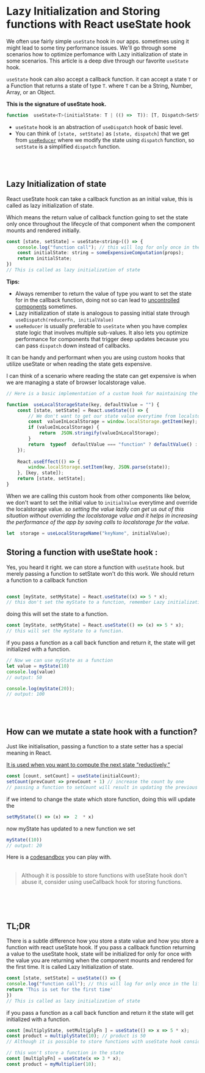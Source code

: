 # Lazy Initialization and Storing functions with React useState hook
We often use fairly simple `useState` hook in our apps. sometimes using it might lead to some tiny performance issues. We'll go through some scenarios how to optimize perfomance with Lazy initialization of state in some scenarios. This article is a deep dive through our favorite `useState` hook.

`useState` hook can also accept a callback function.  it can accept a state `T` or a Function that returns a state of type `T`. where `T` can be a String, Number, Array, or an Object. 

 **This is the signature of useState hook.**

```javascript
function  useState<T>(initialState: T | (() =>  T)): [T, Dispatch<SetStateAction<T>>];
```

 - `useState` hook is an abstraction of `useDispatch` hook of basic level. 
 - You can think of `[state, setState]` as `[state, dispatch]` that we get from [`useReducer`](https://reactjs.org/docs/hooks-reference.html#usereducer) where we modify the state using `dispatch` function, so `setState` is a simplified `dispatch` function.
 
\
&nbsp;


## Lazy Initialization of state
React useState hook can take a callback function as an initial value, this is called as lazy initialization of state. 

Which means the return value of callback function going to set the state only once throughout the lifecycle of that component when the component mounts and rendered initially.
```jsx
const [state, setState] = useState<string>(() => {
	console.log("function call"); // this will log for only once in the lifecycle of the component
	const initialState: string = someExpensiveComputation(props);
	return initialState;
})
// This is called as lazy initialization of state 
```

 **Tips:**
 
 - Always remember to return the value of type you want to set the state for in the callback function, doing not so can lead to [uncontrolled components](https://codesandbox.io/s/dazzling-jones-b6w4q5?file=/src/ControlledUncontrolled.jsx) sometimes.
 - Lazy initialization of state is analogous to passing initial state through `useDispatch(reducerFn, initialValue)`
 -  `useReducer` is usually preferable to `useState` when you have complex state logic that involves multiple sub-values. It also lets you optimize performance for components that trigger deep updates because you can pass `dispatch` down instead of callbacks.
 

It can be handy and performant when you are using custom hooks that utilize useState or when reading the state gets expensive.

I can think of a scenario where reading the state can get expensive is when we are managing a state of browser localstorage value.
```javascript
// Here is a basic implementation of a custom hook for maintaining the state of localstorage value 

function  useLocalStorageState(key, defaultValue = "") {
	const [state, setState] = React.useState(() => {
		// We don't want to get our state value everytime from localstorage as it can take some time and lead to perfomance issues
		const  valueInLocalStorage = window.localStorage.getItem(key);
		if (valueInLocalStorage) {
			return  JSON.stringify(valueInLocalStorage);
		}
		return  typeof  defaultValue === "function" ? defaultValue() : defaultValue;
	});
	
	React.useEffect(() => {
		window.localStorage.setItem(key, JSON.parse(state));
	}, [key, state]);
	return [state, setState];
}
```


When we are calling this custom hook from other components like below, we don't want to set the initial value to `initialValue` everytime and override the localstorage value. *so setting the value lazily can get us out of this situation without overriding the localstorage value and it helps in increasing the performance of the app by saving calls to localstorage for the value.*
```javascript 
let  storage = useLocalStorageName("keyName", initialValue);
```



## Storing a function with useState hook :

Yes, you heard it right. we can store a function with `useState` hook. 
but merely passing a function to setState won't do this work. We should return a function to a callback function 
```jsx

const [myState, setMyState] = React.useState((x) => 5 * x);
// this don't set the myState to a function, remember Lazy initialization. in fact it is illegal to pass arguments to callback function for useState.
```
doing this will set the state to a function.
```jsx
const [myState, setMyState] = React.useState(() => (x) => 5 * x);
// this will set the myState to a function.
```
if you pass a function as a call back function and return it, the state will get initialized with a function.

```jsx
// Now we can use myState as a function 
let value = myState(10)
console.log(value)
// output: 50

console.log(myState(20));
// output: 100
```
\
&nbsp;

## How can we mutate a state hook with a function?
Just like initialisation, passing a function to a state setter has a special meaning in React.  

[It is used when you want to compute the next state “reductively,”](https://reactjs.org/docs/hooks-reference.html#functional-updates)
```jsx
const [count, setCount] = useState(initialCount);
setCount(prevCount => prevCount + 1) // increase the count by one
// passing a function to setCount will result in updating the previous state value with return value of the function with previous state value as an argument.
```
if we intend to change the state which store function, doing this will update the 
```jsx
setMyState(() => (x) =>  2  * x)
```
now myState has updated to a new function we set
```jsx
myState((10))
// output: 20
```
Here is a [ codesandbox](https://codesandbox.io/s/busy-kapitsa-c7pkfm?file=/src/App.js:365-395) you can play with. 
\
&nbsp;
> Although it is possible to store functions with useState hook don't abuse it, consider using useCallback hook for storing functions.

\
&nbsp;
\
&nbsp;

## TL;DR  
There is a subtle difference how you store a state value and how you store a function with react useState hook. If you pass a callback function returning a value to the useState hook, state will be initialized for only for once with the value you are returning when the component mounts and rendered for the first time. It is called Lazy Initialization of state.

```jsx
const [state, setState] = useState(() => {
console.log("function call"); // this will log for only once in the lifecycle of the component
return 'This is set for the first time'
})
// This is called as lazy initialization of state 
```

if you pass a function as a call back function and return it the state will get initialized with a function.
```jsx
const [multiplyState, setMultiplyFn ] = useState(() => x => 5 * x);  
const product = multiplyState(10); // product is 50
// Although it is possible to store functions with useState hook consider using useCallback hook for this purpose
```
```jsx
// this won't store a function in the state
const [multiplyFn] = useState(x => 3 * x);  
const product = myMultiplier(10); 
```
